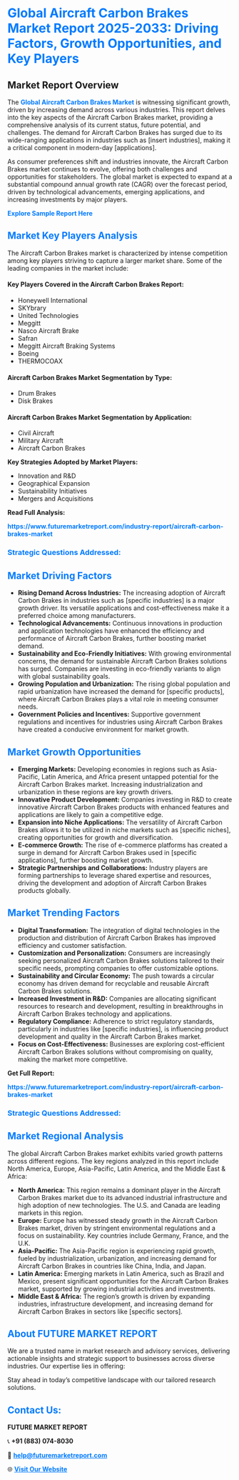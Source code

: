 <h1 style="color: #007BFF;">Global Aircraft Carbon Brakes Market Report 2025-2033: Driving Factors, Growth Opportunities, and Key Players</h1>

<section id="overview">
<h2>Market Report Overview</h2>
<p>The <a href="https://www.futuremarketreport.com/industry-report/aircraft-carbon-brakes-market" style="color: #007BFF; text-decoration: none;"><strong>Global Aircraft Carbon Brakes Market</strong></a> is witnessing significant growth, driven by increasing demand across various industries. This report delves into the key aspects of the Aircraft Carbon Brakes market, providing a comprehensive analysis of its current status, future potential, and challenges. The demand for Aircraft Carbon Brakes has surged due to its wide-ranging applications in industries such as [insert industries], making it a critical component in modern-day [applications].</p>
<p>As consumer preferences shift and industries innovate, the Aircraft Carbon Brakes market continues to evolve, offering both challenges and opportunities for stakeholders. The global market is expected to expand at a substantial compound annual growth rate (CAGR) over the forecast period, driven by technological advancements, emerging applications, and increasing investments by major players.</p>
</section>

<section id="overview">
<p><a href="https://www.futuremarketreport.com/request-sample/reportId=124276" style="color: #007BFF; text-decoration: none;"><strong>Explore Sample Report Here</strong></a></p>
</section>

<section id="key-players">
<h2 style="color: #007BFF;">Market Key Players Analysis</h2>
<p>The Aircraft Carbon Brakes market is characterized by intense competition among key players striving to capture a larger market share. Some of the leading companies in the market include:</p>
<h4>Key Players Covered in the Aircraft Carbon Brakes Report:</h4>
<ul><li>Honeywell International</li><li>SKYbrary</li><li>United Technologies</li><li>Meggitt</li><li>Nasco Aircraft Brake</li><li>Safran</li><li>Meggitt Aircraft Braking Systems</li><li>Boeing</li><li>THERMOCOAX</li></ul>
<h4>Aircraft Carbon Brakes Market Segmentation by Type:</h4>
<ul><li>Drum Brakes</li><li>Disk Brakes</li></ul>

<h4>Aircraft Carbon Brakes Market Segmentation by Application:</h4>
<ul><li>Civil Aircraft</li><li>Military Aircraft</li><li>Aircraft Carbon Brakes</li></ul>
<p><strong>Key Strategies Adopted by Market Players:</strong></p>
<ul>
<li>Innovation and R&D</li>
<li>Geographical Expansion</li>
<li>Sustainability Initiatives</li>
<li>Mergers and Acquisitions</li>
</ul>
</section>

<section>
<p><strong>Read Full Analysis: </strong></p><a href="https://www.futuremarketreport.com/industry-report/aircraft-carbon-brakes-market" style="color: #007BFF; text-decoration: none;"><strong>https://www.futuremarketreport.com/industry-report/aircraft-carbon-brakes-market</strong></a>
<h3 style="color: #007BFF;">Strategic Questions Addressed:</h3>
</section>

<section id="driving-factors">
<h2 style="color: #007BFF;">Market Driving Factors</h2>
<ul>
<li><strong>Rising Demand Across Industries:</strong> The increasing adoption of Aircraft Carbon Brakes in industries such as [specific industries] is a major growth driver. Its versatile applications and cost-effectiveness make it a preferred choice among manufacturers.</li>
<li><strong>Technological Advancements:</strong> Continuous innovations in production and application technologies have enhanced the efficiency and performance of Aircraft Carbon Brakes, further boosting market demand.</li>
<li><strong>Sustainability and Eco-Friendly Initiatives:</strong> With growing environmental concerns, the demand for sustainable Aircraft Carbon Brakes solutions has surged. Companies are investing in eco-friendly variants to align with global sustainability goals.</li>
<li><strong>Growing Population and Urbanization:</strong> The rising global population and rapid urbanization have increased the demand for [specific products], where Aircraft Carbon Brakes plays a vital role in meeting consumer needs.</li>
<li><strong>Government Policies and Incentives:</strong> Supportive government regulations and incentives for industries using Aircraft Carbon Brakes have created a conducive environment for market growth.</li>
</ul>
</section>

<section id="growth-opportunities">
<h2 style="color: #007BFF;">Market Growth Opportunities</h2>
<ul>
<li><strong>Emerging Markets:</strong> Developing economies in regions such as Asia-Pacific, Latin America, and Africa present untapped potential for the Aircraft Carbon Brakes market. Increasing industrialization and urbanization in these regions are key growth drivers.</li>
<li><strong>Innovative Product Development:</strong> Companies investing in R&D to create innovative Aircraft Carbon Brakes products with enhanced features and applications are likely to gain a competitive edge.</li>
<li><strong>Expansion into Niche Applications:</strong> The versatility of Aircraft Carbon Brakes allows it to be utilized in niche markets such as [specific niches], creating opportunities for growth and diversification.</li>
<li><strong>E-commerce Growth:</strong> The rise of e-commerce platforms has created a surge in demand for Aircraft Carbon Brakes used in [specific applications], further boosting market growth.</li>
<li><strong>Strategic Partnerships and Collaborations:</strong> Industry players are forming partnerships to leverage shared expertise and resources, driving the development and adoption of Aircraft Carbon Brakes products globally.</li>
</ul>
</section>

<section id="trending-factors">
<h2 style="color: #007BFF;">Market Trending Factors</h2>
<ul>
<li><strong>Digital Transformation:</strong> The integration of digital technologies in the production and distribution of Aircraft Carbon Brakes has improved efficiency and customer satisfaction.</li>
<li><strong>Customization and Personalization:</strong> Consumers are increasingly seeking personalized Aircraft Carbon Brakes solutions tailored to their specific needs, prompting companies to offer customizable options.</li>
<li><strong>Sustainability and Circular Economy:</strong> The push towards a circular economy has driven demand for recyclable and reusable Aircraft Carbon Brakes solutions.</li>
<li><strong>Increased Investment in R&D:</strong> Companies are allocating significant resources to research and development, resulting in breakthroughs in Aircraft Carbon Brakes technology and applications.</li>
<li><strong>Regulatory Compliance:</strong> Adherence to strict regulatory standards, particularly in industries like [specific industries], is influencing product development and quality in the Aircraft Carbon Brakes market.</li>
<li><strong>Focus on Cost-Effectiveness:</strong> Businesses are exploring cost-efficient Aircraft Carbon Brakes solutions without compromising on quality, making the market more competitive.</li>
</ul>
</section>

<section>
<p><strong>Get Full Report: </strong></p><a href="https://www.futuremarketreport.com/industry-report/aircraft-carbon-brakes-market" style="color: #007BFF; text-decoration: none;"><strong>https://www.futuremarketreport.com/industry-report/aircraft-carbon-brakes-market</strong></a>
<h3 style="color: #007BFF;">Strategic Questions Addressed:</h3>
</section>


<section id="regional-analysis">
<h2 style="color: #007BFF;">Market Regional Analysis</h2>
<p>The global Aircraft Carbon Brakes market exhibits varied growth patterns across different regions. The key regions analyzed in this report include North America, Europe, Asia-Pacific, Latin America, and the Middle East & Africa:</p>
<ul>
<li><strong>North America:</strong> This region remains a dominant player in the Aircraft Carbon Brakes market due to its advanced industrial infrastructure and high adoption of new technologies. The U.S. and Canada are leading markets in this region.</li>
<li><strong>Europe:</strong> Europe has witnessed steady growth in the Aircraft Carbon Brakes market, driven by stringent environmental regulations and a focus on sustainability. Key countries include Germany, France, and the U.K.</li>
<li><strong>Asia-Pacific:</strong> The Asia-Pacific region is experiencing rapid growth, fueled by industrialization, urbanization, and increasing demand for Aircraft Carbon Brakes in countries like China, India, and Japan.</li>
<li><strong>Latin America:</strong> Emerging markets in Latin America, such as Brazil and Mexico, present significant opportunities for the Aircraft Carbon Brakes market, supported by growing industrial activities and investments.</li>
<li><strong>Middle East & Africa:</strong> The region’s growth is driven by expanding industries, infrastructure development, and increasing demand for Aircraft Carbon Brakes in sectors like [specific sectors].</li>
</ul>
</section>

<footer>
<h2 style="color: #007BFF;">About FUTURE MARKET REPORT</h2>
<p>We are a trusted name in market research and advisory services, delivering actionable insights and strategic support to businesses across diverse industries. Our expertise lies in offering:</p>

<p>Stay ahead in today’s competitive landscape with our tailored research solutions.</p>

<h2 style="color: #007BFF;">Contact Us:</h2>
<p><strong>FUTURE MARKET REPORT</strong></p>
<p>📞 <strong>+91 (883) 074-8030</strong></p>
<p>📧 <strong><a href="mailto:help@futuremarketreport.com" style="color: #007BFF;">help@futuremarketreport.com</a></strong></p>
<p>🌐 <strong><a href="https://www.futuremarketreport.com/" style="color: #007BFF;">Visit Our Website</a></strong></p>
</footer>
